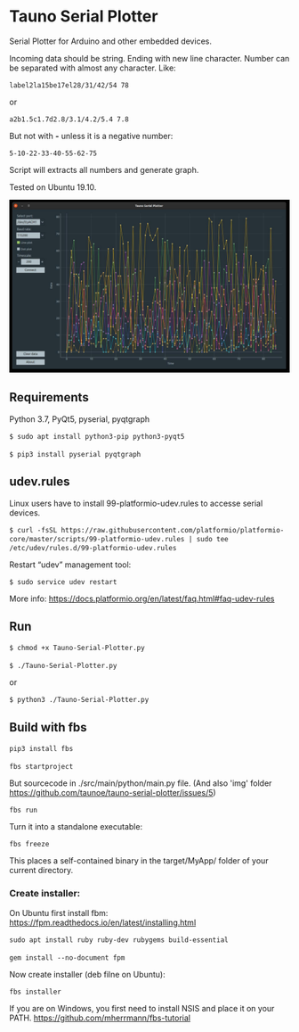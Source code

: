 # Tauno Serial Plotter
Serial Plotter for Arduino and other embedded devices.

Incoming data should be string. Ending with new line character. Number can be separated with almost any character.
Like:

    label2la15be17el28/31/42/54 78

or

    a2b1.5c1.7d2.8/3.1/4.2/5.4 7.8

But not with **-** unless it is a negative number:

    5-10-22-33-40-55-62-75

Script will extracts all numbers and generate graph.

Tested on Ubuntu 19.10.


![Screenshot on ubuntu](https://github.com/taunoe/tauno-serial-plotter/blob/master/img/screenshot.jpg)

## Requirements

Python 3.7, PyQt5, pyserial, pyqtgraph

    $ sudo apt install python3-pip python3-pyqt5

    $ pip3 install pyserial pyqtgraph



## udev.rules

Linux users have to install 99-platformio-udev.rules to accesse serial devices.

    $ curl -fsSL https://raw.githubusercontent.com/platformio/platformio-core/master/scripts/99-platformio-udev.rules | sudo tee /etc/udev/rules.d/99-platformio-udev.rules

Restart “udev” management tool:

    $ sudo service udev restart

More info: https://docs.platformio.org/en/latest/faq.html#faq-udev-rules

## Run
    $ chmod +x Tauno-Serial-Plotter.py

    $ ./Tauno-Serial-Plotter.py

or 

    $ python3 ./Tauno-Serial-Plotter.py


## Build with fbs

    pip3 install fbs

    fbs startproject

But sourcecode in ./src/main/python/main.py file. (And also 'img' folder https://github.com/taunoe/tauno-serial-plotter/issues/5)

    fbs run

Turn it into a standalone executable:

    fbs freeze

This places a self-contained binary in the target/MyApp/ folder of your current directory.

### Create installer:

On Ubuntu first install fbm: https://fpm.readthedocs.io/en/latest/installing.html

    sudo apt install ruby ruby-dev rubygems build-essential

    gem install --no-document fpm

Now create installer (deb filne on Ubuntu):

    fbs installer

If you are on Windows, you first need to install NSIS and place it on your PATH.
https://github.com/mherrmann/fbs-tutorial


